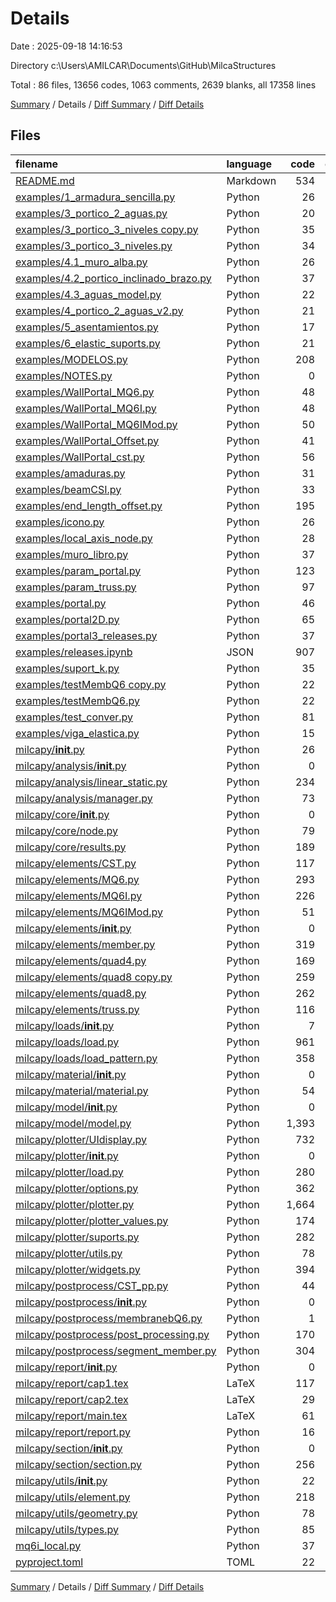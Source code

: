 # Details

Date : 2025-09-18 14:16:53

Directory c:\\Users\\AMILCAR\\Documents\\GitHub\\MilcaStructures

Total : 86 files,  13656 codes, 1063 comments, 2639 blanks, all 17358 lines

[Summary](results.md) / Details / [Diff Summary](diff.md) / [Diff Details](diff-details.md)

## Files
| filename | language | code | comment | blank | total |
| :--- | :--- | ---: | ---: | ---: | ---: |
| [README.md](/README.md) | Markdown | 534 | 0 | 163 | 697 |
| [examples/1_armadura_sencilla.py](/examples/1_armadura_sencilla.py) | Python | 26 | 0 | 11 | 37 |
| [examples/3_portico_2_aguas.py](/examples/3_portico_2_aguas.py) | Python | 20 | 1 | 9 | 30 |
| [examples/3_portico_3_niveles copy.py](/examples/3_portico_3_niveles%20copy.py) | Python | 35 | 3 | 11 | 49 |
| [examples/3_portico_3_niveles.py](/examples/3_portico_3_niveles.py) | Python | 34 | 0 | 10 | 44 |
| [examples/4.1_muro_alba.py](/examples/4.1_muro_alba.py) | Python | 26 | 0 | 5 | 31 |
| [examples/4.2_portico_inclinado_brazo.py](/examples/4.2_portico_inclinado_brazo.py) | Python | 37 | 0 | 5 | 42 |
| [examples/4.3_aguas_model.py](/examples/4.3_aguas_model.py) | Python | 22 | 0 | 9 | 31 |
| [examples/4_portico_2_aguas_v2.py](/examples/4_portico_2_aguas_v2.py) | Python | 21 | 1 | 9 | 31 |
| [examples/5_asentamientos.py](/examples/5_asentamientos.py) | Python | 17 | 7 | 3 | 27 |
| [examples/6_elastic_suports.py](/examples/6_elastic_suports.py) | Python | 21 | 0 | 6 | 27 |
| [examples/MODELOS.py](/examples/MODELOS.py) | Python | 208 | 40 | 61 | 309 |
| [examples/NOTES.py](/examples/NOTES.py) | Python | 0 | 70 | 26 | 96 |
| [examples/WallPortal_MQ6.py](/examples/WallPortal_MQ6.py) | Python | 48 | 3 | 8 | 59 |
| [examples/WallPortal_MQ6I.py](/examples/WallPortal_MQ6I.py) | Python | 48 | 3 | 8 | 59 |
| [examples/WallPortal_MQ6IMod.py](/examples/WallPortal_MQ6IMod.py) | Python | 50 | 0 | 8 | 58 |
| [examples/WallPortal_Offset.py](/examples/WallPortal_Offset.py) | Python | 41 | 0 | 8 | 49 |
| [examples/WallPortal_cst.py](/examples/WallPortal_cst.py) | Python | 56 | 0 | 5 | 61 |
| [examples/amaduras.py](/examples/amaduras.py) | Python | 31 | 0 | 11 | 42 |
| [examples/beamCSI.py](/examples/beamCSI.py) | Python | 33 | 0 | 11 | 44 |
| [examples/end_length_offset.py](/examples/end_length_offset.py) | Python | 195 | 33 | 47 | 275 |
| [examples/icono.py](/examples/icono.py) | Python | 26 | 0 | 14 | 40 |
| [examples/local_axis_node.py](/examples/local_axis_node.py) | Python | 28 | 7 | 0 | 35 |
| [examples/muro_libro.py](/examples/muro_libro.py) | Python | 37 | 22 | 11 | 70 |
| [examples/param_portal.py](/examples/param_portal.py) | Python | 123 | 5 | 20 | 148 |
| [examples/param_truss.py](/examples/param_truss.py) | Python | 97 | 6 | 24 | 127 |
| [examples/portal.py](/examples/portal.py) | Python | 46 | 6 | 17 | 69 |
| [examples/portal2D.py](/examples/portal2D.py) | Python | 65 | 4 | 4 | 73 |
| [examples/portal3_releases.py](/examples/portal3_releases.py) | Python | 37 | 0 | 11 | 48 |
| [examples/releases.ipynb](/examples/releases.ipynb) | JSON | 907 | 0 | 1 | 908 |
| [examples/suport_k.py](/examples/suport_k.py) | Python | 35 | 1 | 1 | 37 |
| [examples/testMembQ6 copy.py](/examples/testMembQ6%20copy.py) | Python | 22 | 0 | 5 | 27 |
| [examples/testMembQ6.py](/examples/testMembQ6.py) | Python | 22 | 0 | 5 | 27 |
| [examples/test_conver.py](/examples/test_conver.py) | Python | 81 | 14 | 19 | 114 |
| [examples/viga_elastica.py](/examples/viga_elastica.py) | Python | 15 | 2 | 5 | 22 |
| [milcapy/__init__.py](/milcapy/__init__.py) | Python | 26 | 0 | 4 | 30 |
| [milcapy/analysis/__init__.py](/milcapy/analysis/__init__.py) | Python | 0 | 0 | 1 | 1 |
| [milcapy/analysis/linear_static.py](/milcapy/analysis/linear_static.py) | Python | 234 | 75 | 83 | 392 |
| [milcapy/analysis/manager.py](/milcapy/analysis/manager.py) | Python | 73 | 11 | 18 | 102 |
| [milcapy/core/__init__.py](/milcapy/core/__init__.py) | Python | 0 | 0 | 1 | 1 |
| [milcapy/core/node.py](/milcapy/core/node.py) | Python | 79 | 6 | 19 | 104 |
| [milcapy/core/results.py](/milcapy/core/results.py) | Python | 189 | 0 | 68 | 257 |
| [milcapy/elements/CST.py](/milcapy/elements/CST.py) | Python | 117 | 2 | 18 | 137 |
| [milcapy/elements/MQ6.py](/milcapy/elements/MQ6.py) | Python | 293 | 9 | 49 | 351 |
| [milcapy/elements/MQ6I.py](/milcapy/elements/MQ6I.py) | Python | 226 | 13 | 27 | 266 |
| [milcapy/elements/MQ6IMod.py](/milcapy/elements/MQ6IMod.py) | Python | 51 | 5 | 7 | 63 |
| [milcapy/elements/__init__.py](/milcapy/elements/__init__.py) | Python | 0 | 0 | 1 | 1 |
| [milcapy/elements/member.py](/milcapy/elements/member.py) | Python | 319 | 9 | 62 | 390 |
| [milcapy/elements/quad4.py](/milcapy/elements/quad4.py) | Python | 169 | 2 | 27 | 198 |
| [milcapy/elements/quad8 copy.py](/milcapy/elements/quad8%20copy.py) | Python | 259 | 10 | 25 | 294 |
| [milcapy/elements/quad8.py](/milcapy/elements/quad8.py) | Python | 262 | 12 | 25 | 299 |
| [milcapy/elements/truss.py](/milcapy/elements/truss.py) | Python | 116 | 0 | 17 | 133 |
| [milcapy/loads/__init__.py](/milcapy/loads/__init__.py) | Python | 7 | 0 | 2 | 9 |
| [milcapy/loads/load.py](/milcapy/loads/load.py) | Python | 961 | 1 | 139 | 1,101 |
| [milcapy/loads/load_pattern.py](/milcapy/loads/load_pattern.py) | Python | 358 | 0 | 61 | 419 |
| [milcapy/material/__init__.py](/milcapy/material/__init__.py) | Python | 0 | 0 | 1 | 1 |
| [milcapy/material/material.py](/milcapy/material/material.py) | Python | 54 | 0 | 15 | 69 |
| [milcapy/model/__init__.py](/milcapy/model/__init__.py) | Python | 0 | 0 | 1 | 1 |
| [milcapy/model/model.py](/milcapy/model/model.py) | Python | 1,393 | 97 | 262 | 1,752 |
| [milcapy/plotter/UIdisplay.py](/milcapy/plotter/UIdisplay.py) | Python | 732 | 62 | 133 | 927 |
| [milcapy/plotter/__init__.py](/milcapy/plotter/__init__.py) | Python | 0 | 0 | 1 | 1 |
| [milcapy/plotter/load.py](/milcapy/plotter/load.py) | Python | 280 | 104 | 70 | 454 |
| [milcapy/plotter/options.py](/milcapy/plotter/options.py) | Python | 362 | 31 | 58 | 451 |
| [milcapy/plotter/plotter.py](/milcapy/plotter/plotter.py) | Python | 1,664 | 154 | 298 | 2,116 |
| [milcapy/plotter/plotter_values.py](/milcapy/plotter/plotter_values.py) | Python | 174 | 11 | 34 | 219 |
| [milcapy/plotter/suports.py](/milcapy/plotter/suports.py) | Python | 282 | 10 | 31 | 323 |
| [milcapy/plotter/utils.py](/milcapy/plotter/utils.py) | Python | 78 | 6 | 20 | 104 |
| [milcapy/plotter/widgets.py](/milcapy/plotter/widgets.py) | Python | 394 | 59 | 116 | 569 |
| [milcapy/postprocess/CST_pp.py](/milcapy/postprocess/CST_pp.py) | Python | 44 | 0 | 11 | 55 |
| [milcapy/postprocess/__init__.py](/milcapy/postprocess/__init__.py) | Python | 0 | 0 | 1 | 1 |
| [milcapy/postprocess/membranebQ6.py](/milcapy/postprocess/membranebQ6.py) | Python | 1 | 0 | 7 | 8 |
| [milcapy/postprocess/post_processing.py](/milcapy/postprocess/post_processing.py) | Python | 170 | 7 | 44 | 221 |
| [milcapy/postprocess/segment_member.py](/milcapy/postprocess/segment_member.py) | Python | 304 | 29 | 73 | 406 |
| [milcapy/report/__init__.py](/milcapy/report/__init__.py) | Python | 0 | 0 | 1 | 1 |
| [milcapy/report/cap1.tex](/milcapy/report/cap1.tex) | LaTeX | 117 | 0 | 16 | 133 |
| [milcapy/report/cap2.tex](/milcapy/report/cap2.tex) | LaTeX | 29 | 0 | 13 | 42 |
| [milcapy/report/main.tex](/milcapy/report/main.tex) | LaTeX | 61 | 30 | 23 | 114 |
| [milcapy/report/report.py](/milcapy/report/report.py) | Python | 16 | 4 | 7 | 27 |
| [milcapy/section/__init__.py](/milcapy/section/__init__.py) | Python | 0 | 0 | 1 | 1 |
| [milcapy/section/section.py](/milcapy/section/section.py) | Python | 256 | 0 | 48 | 304 |
| [milcapy/utils/__init__.py](/milcapy/utils/__init__.py) | Python | 22 | 0 | 4 | 26 |
| [milcapy/utils/element.py](/milcapy/utils/element.py) | Python | 218 | 14 | 52 | 284 |
| [milcapy/utils/geometry.py](/milcapy/utils/geometry.py) | Python | 78 | 0 | 28 | 106 |
| [milcapy/utils/types.py](/milcapy/utils/types.py) | Python | 85 | 1 | 27 | 113 |
| [mq6i_local.py](/mq6i_local.py) | Python | 37 | 61 | 14 | 112 |
| [pyproject.toml](/pyproject.toml) | TOML | 22 | 0 | 4 | 26 |

[Summary](results.md) / Details / [Diff Summary](diff.md) / [Diff Details](diff-details.md)